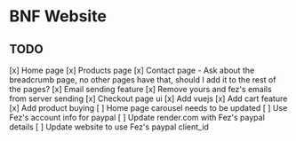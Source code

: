# BNF Website

## TODO

[x] Home page
[x] Products page
[x] Contact page
    - Ask about the breadcrumb page, no other pages have that, should I add it to the rest of the pages?
[x] Email sending feature
[x] Remove yours and fez's emails from server sending
[x] Checkout page ui
[x] Add vuejs
[x] Add cart feature
[x] Add product buying
[ ] Home page carousel needs to be updated
[ ] Use Fez's account info for paypal
[ ] Update render.com with Fez's paypal details
[ ] Update website to use Fez's paypal client_id